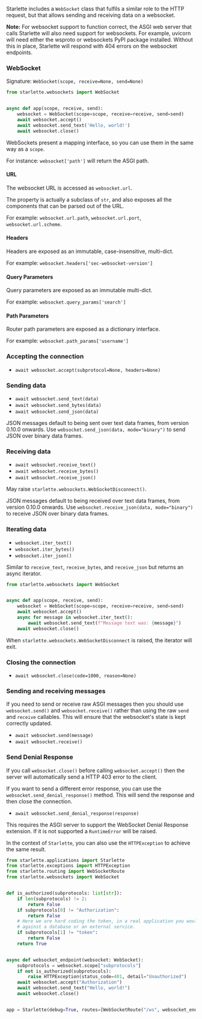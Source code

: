 
Starlette includes a `WebSocket` class that fulfils a similar role
to the HTTP request, but that allows sending and receiving data on a websocket.

**Note:** For websocket support to function correct, the ASGI web server that
calls Starlette will also need support for websockets. For example, uvicorn will
need either the wsproto or websockets PyPI package installed. Without this in
place, Starlette will respond with 404 errors on the websocket endpoints.

### WebSocket

Signature: `WebSocket(scope, receive=None, send=None)`

```python
from starlette.websockets import WebSocket


async def app(scope, receive, send):
    websocket = WebSocket(scope=scope, receive=receive, send=send)
    await websocket.accept()
    await websocket.send_text('Hello, world!')
    await websocket.close()
```

WebSockets present a mapping interface, so you can use them in the same
way as a `scope`.

For instance: `websocket['path']` will return the ASGI path.

#### URL

The websocket URL is accessed as `websocket.url`.

The property is actually a subclass of `str`, and also exposes all the
components that can be parsed out of the URL.

For example: `websocket.url.path`, `websocket.url.port`, `websocket.url.scheme`.

#### Headers

Headers are exposed as an immutable, case-insensitive, multi-dict.

For example: `websocket.headers['sec-websocket-version']`

#### Query Parameters

Query parameters are exposed as an immutable multi-dict.

For example: `websocket.query_params['search']`

#### Path Parameters

Router path parameters are exposed as a dictionary interface.

For example: `websocket.path_params['username']`

### Accepting the connection

* `await websocket.accept(subprotocol=None, headers=None)`

### Sending data

* `await websocket.send_text(data)`
* `await websocket.send_bytes(data)`
* `await websocket.send_json(data)`

JSON messages default to being sent over text data frames, from version 0.10.0 onwards.
Use `websocket.send_json(data, mode="binary")` to send JSON over binary data frames.

### Receiving data

* `await websocket.receive_text()`
* `await websocket.receive_bytes()`
* `await websocket.receive_json()`

May raise `starlette.websockets.WebSocketDisconnect()`.

JSON messages default to being received over text data frames, from version 0.10.0 onwards.
Use `websocket.receive_json(data, mode="binary")` to receive JSON over binary data frames.

### Iterating data

* `websocket.iter_text()`
* `websocket.iter_bytes()`
* `websocket.iter_json()`

Similar to `receive_text`, `receive_bytes`, and `receive_json` but returns an
async iterator.

```python hl_lines="7-8"
from starlette.websockets import WebSocket


async def app(scope, receive, send):
    websocket = WebSocket(scope=scope, receive=receive, send=send)
    await websocket.accept()
    async for message in websocket.iter_text():
        await websocket.send_text(f"Message text was: {message}")
    await websocket.close()
```

When `starlette.websockets.WebSocketDisconnect` is raised, the iterator will exit.

### Closing the connection

* `await websocket.close(code=1000, reason=None)`

### Sending and receiving messages

If you need to send or receive raw ASGI messages then you should use
`websocket.send()` and `websocket.receive()` rather than using the raw `send` and
`receive` callables. This will ensure that the websocket's state is kept
correctly updated.

* `await websocket.send(message)`
* `await websocket.receive()`

### Send Denial Response

If you call `websocket.close()` before calling `websocket.accept()` then
the server will automatically send a HTTP 403 error to the client.

If you want to send a different error response, you can use the
`websocket.send_denial_response()` method. This will send the response
and then close the connection.

* `await websocket.send_denial_response(response)`

This requires the ASGI server to support the WebSocket Denial Response
extension. If it is not supported a `RuntimeError` will be raised.

In the context of `Starlette`, you can also use the `HTTPException` to achieve the same result.

```python
from starlette.applications import Starlette
from starlette.exceptions import HTTPException
from starlette.routing import WebSocketRoute
from starlette.websockets import WebSocket


def is_authorized(subprotocols: list[str]):
    if len(subprotocols) != 2:
        return False
    if subprotocols[0] != "Authorization":
        return False
    # Here we are hard coding the token, in a real application you would validate the token
    # against a database or an external service.
    if subprotocols[1] != "token":
        return False
    return True


async def websocket_endpoint(websocket: WebSocket):
    subprotocols = websocket.scope["subprotocols"]
    if not is_authorized(subprotocols):
        raise HTTPException(status_code=401, detail="Unauthorized")
    await websocket.accept("Authorization")
    await websocket.send_text("Hello, world!")
    await websocket.close()


app = Starlette(debug=True, routes=[WebSocketRoute("/ws", websocket_endpoint)])
```

<!-- Test the above with `npx wscat -c ws://localhost:8000/ws -s Authorization -s token` -->
